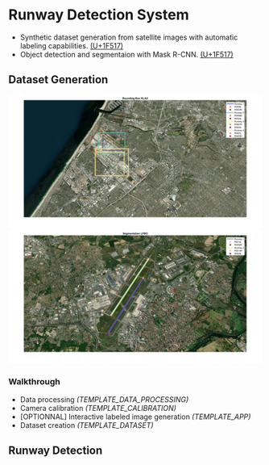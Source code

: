 # Runway Detection System 
 - Synthetic dataset generation from satellite images with automatic labeling capabilities. [(U+1F517)](#dataset-generation)
 - Object detection and segmentaion with Mask R-CNN. [(U+1F517)](#runway-detection)

## Dataset Generation 
![Object detection](Dataset_Generator/Media/demo_localization.png)
![Instance segmentation](Dataset_Generator/Media/demo_segmentation.png)

### Walkthrough 
* Data processing *(TEMPLATE_DATA_PROCESSING)*
* Camera calibration *(TEMPLATE_CALIBRATION)*
* [OPTIONNAL] Interactive labeled image generation *(TEMPLATE_APP)*
* Dataset creation *(TEMPLATE_DATASET)*

## Runway Detection
